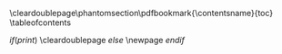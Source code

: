 \cleardoublepage\phantomsection\pdfbookmark{\contentsname}{toc}
\tableofcontents

$if(print)$
\cleardoublepage
$else$
\newpage
$endif$



